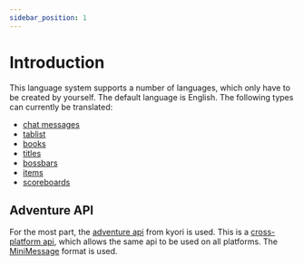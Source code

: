 ```yaml
---
sidebar_position: 1
---
```


# Introduction

This language system supports a number of languages, which only have to be created by yourself. The default language is
English.
The following types can currently be translated:

- [chat messages](https://docs.dustrean.net/docs/language/chat_messages)
- [tablist](https://docs.dustrean.net/docs/language/tablist)
- [books](https://docs.dustrean.net/docs/language/books)
- [titles](https://docs.dustrean.net/docs/language/titles)
- [bossbars](https://docs.dustrean.net/docs/language/bossbars)
- [items](https://docs.dustrean.net/docs/language/items)
- [scoreboards](https://docs.dustrean.net/docs/language/scoreboards)

## Adventure API

For the most part, the [adventure api](https://docs.adventure.kyori.net/) from kyori is used. This is a [cross-platform
api](https://docs.adventure.kyori.net/platform/index.html), which allows the same api to be used on all platforms.
The [MiniMessage](https://docs.adventure.kyori.net/minimessage/index.html) format is used.